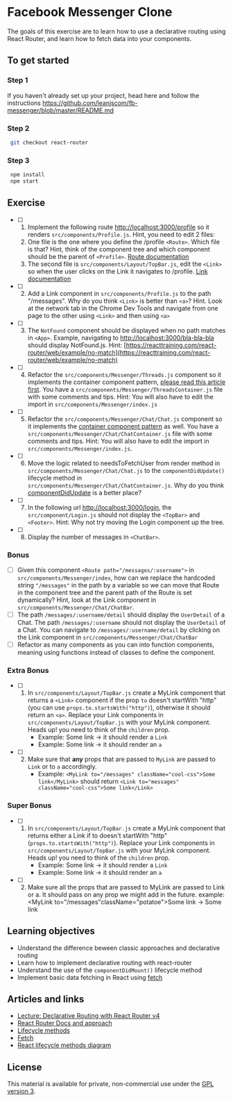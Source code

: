 # Facebook Messenger Clone

The goals of this exercise are to learn how to use a declarative routing using React Router, and learn how to fetch data into your components.

## To get started

### Step 1

If you haven't already set up your project, head here and follow the instructions https://github.com/leanjscom/fb-messenger/blob/master/README.md

### Step 2

```sh
 git checkout react-router
```

### Step 3

```sh
 npm install
 npm start
```

## Exercise

- [ ] 1. Implement the following route [http://localhost:3000/profile](http://localhost:3000/profile) so it renders `src/components/Profile.js`. Hint, you need to edit 2 files:
  1. One file is the one where you define the /profile `<Route>`. Which file is that? Hint, think of the component tree and which component should be the parent of `<Profile>`. [Route documentation](https://reacttraining.com/react-router/web/api/Route)
  1. The second file is `src/components/Layout/TopBar.js`, edit the `<Link>` so when the user clicks on the Link it navigates to /profile. [Link documentation](https://reacttraining.com/react-router/web/api/Link)

- [ ] 2. Add a Link component in `src/components/Profile.js` to the path "/messages". Why do you think `<Link>` is better than `<a>`? Hint. Look at the network tab in the Chrome Dev Tools and navigate from one page to the other using `<Link>` and then using `<a>`

- [ ] 3. The `NotFound` component should be displayed when no path matches in `<App>`. Example, navigating to [http://localhost:3000/bla-bla-bla](http://localhost:3000/bla-bla-bla) should display NotFound.js. Hint: [https://reacttraining.com/react-router/web/example/no-match](https://reacttraining.com/react-router/web/example/no-match)

- [ ] 4. Refactor the `src/components/Messenger/Threads.js` component so it implements the container component pattern, [please read this article first](https://medium.com/@learnreact/container-components-c0e67432e005). You have a `src/components/Messenger/ThreadsContainer.js` file with some comments and tips. Hint: You will also have to edit the import in `src/components/Messenger/index.js`

- [ ] 5. Refactor the `src/components/Messenger/Chat/Chat.js` component so it implements the [container component pattern](https://medium.com/@learnreact/container-components-c0e67432e005) as well. You have a `src/components/Messenger/Chat/ChatContainer.js` file with some comments and tips. Hint: You will also have to edit the import in `src/components/Messenger/index.js`.

- [ ] 6. Move the logic related to needsToFetchUser from render method in `src/components/Messenger/Chat/Chat.js` to the `componentDidUpdate()` lifecycle method in `src/components/Messenger/Chat/ChatContainer.js`. Why do you think [componentDidUpdate](https://reactjs.org/docs/react-component.html#componentdidupdate) is a better place?

- [ ] 7. In the following url [http://localhost:3000/login](http://localhost:3000/login), the `src/component/Login.js` should not display the `<TopBar>` and `<Footer>`. Hint: Why not try moving the Login component up the tree.

- [ ] 8. Display the number of messages in `<ChatBar>`.

### Bonus

- [ ] Given this component `<Route path="/messages/:username">` in `src/components/Messenger/index`, how can we replace the hardcoded string `"/messages"` in the path by a variable so we can move that Route in the component tree and the parent path of the Route is set dynamically? Hint, look at the Link component in `src/components/Messenger/Chat/ChatBar`.
- [ ] The path `/messages/:username/detail` should display the `UserDetail` of a Chat. The path `/messages/:username` should not display the `UserDetail` of a Chat. You can navigate to `/messages/:username/detail` by clicking on the Link component in `src/components/Messenger/Chat/ChatBar`
- [ ] Refactor as many components as you can into function components, meaning using functions instead of classes to define the component.

### Extra Bonus

- [ ] 1. In `src/components/Layout/TopBar.js` create a MyLink component that returns a `<Link>` component if the prop `to` doesn't startWith "http" (you can use `props.to.startsWith("http")`), otherwise it should return an `<a>`. Replace your Link components in `src/components/Layout/TopBar.js` with your MyLink component. Heads up! you need to think of the `children` prop.
     - Example: <MyLink to="/messages">Some link</MyLink> -> it should render a `Link`
     - Example: <MyLink to="https://google.com">Some link</MyLink> -> it should render an `a`
- [ ] 2. Make sure that **any** props that are passed to `MyLink` are passed to `Link` or to `a` accordingly.
     - Example: `<MyLink to="/messages" className="cool-css">Some link</MyLink>` should return `<Link to="messages" className="cool-css">Some link</Link>`

### Super Bonus
- [ ] 1. In `src/components/Layout/TopBar.js` create a MyLink component that returns either a Link if to doesn't startWith "http" (`props.to.startsWith("http")`). Replace your Link components in  `src/components/Layout/TopBar.js` with your MyLink component. Heads up! you need to think of the `children` prop.
        - Example: <MyLink to="/messages">Some link</MyLink> -> it should render a `Link`
        - Example: <MyLink to="https://google.com">Some link</MyLink>  -> it should render an `a`
- [ ] 2. Make sure all the props that are passed to MyLink are passed to Link or a. It should pass on any prop we might add in the future.
    example: <MyLink to="/messages"className="potatoe">Some link</MyLink> -> <Link to="messages" className="potatoe">Some link</Link>

## Learning objectives

- Understand the difference beween classic approaches and declarative routing
- Learn how to implement declarative routing with react-router
- Understand the use of the `componentDidMount()` lifecycle method
- Implement basic data fetching in React using [fetch](https://developer.mozilla.org/en-US/docs/Web/API/Fetch_API/Using_Fetch)

## Articles and links

- [Lecture: Declarative Routing with React Router v4](https://medium.com/leanjs/declarative-routing-with-react-router-v4-7419c198e93f)
- [React Router Docs and approach](https://reacttraining.com/react-router/core/guides/philosophy)
- [Lifecycle methods](https://reactjs.org/docs/react-component.html#componentdidmount)
- [Fetch](https://developer.mozilla.org/en-US/docs/Web/API/Fetch_API/Using_Fetch)
- [React lifecycle methods diagram](https://twitter.com/dan_abramov/status/981712092611989509)

## License

This material is available for private, non-commercial use under the [GPL version 3](http://www.gnu.org/licenses/gpl-3.0-standalone.html).
